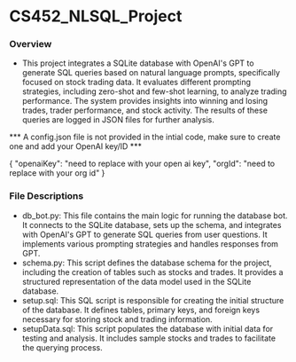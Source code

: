 # CS452_NLSQL_Project

### Overview
 - This project integrates a SQLite database with OpenAI's GPT to generate SQL queries based on natural language prompts, specifically focused on stock trading data. It evaluates different prompting strategies, including zero-shot and few-shot learning, to analyze trading performance. The system provides insights into winning and losing trades, trader performance, and stock activity. The results of these queries are logged in JSON files for further analysis.


*** A config.json file is not provided in the intial code, make sure to create one and add your OpenAI key/ID ***

{
    "openaiKey": "need to replace with your open ai key",
    "orgId": "need to replace with your org id"
}

### File Descriptions
- db_bot.py: This file contains the main logic for running the database bot. It connects to the SQLite database, sets up the schema, and integrates with OpenAI's GPT to generate SQL queries from user questions. It implements various prompting strategies and handles responses from GPT.
- schema.py: This script defines the database schema for the project, including the creation of tables such as stocks and trades. It provides a structured representation of the data model used in the SQLite database.
- setup.sql: This SQL script is responsible for creating the initial structure of the database. It defines tables, primary keys, and foreign keys necessary for storing stock and trading information.
- setupData.sql: This script populates the database with initial data for testing and analysis. It includes sample stocks and trades to facilitate the querying process.
